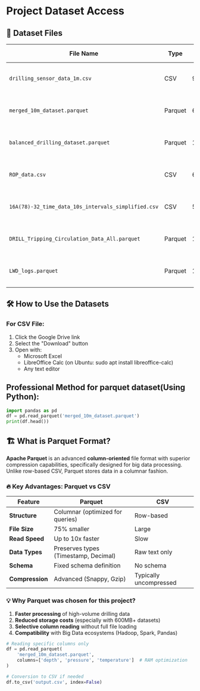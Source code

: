 # Project Dataset Access

## 📁 Dataset Files
| File Name | Type | Size | Access Link | Viewing Tools |
|----------|-----|-----|-------------|------------------|
| `drilling_sensor_data_1m.csv` | CSV | 96MB | [Download from Google Drive](https://drive.google.com/file/d/1wvTqjpmhjLuOepNzxOX9VyNMOxwEFt0B/view?usp=drive_link) | Excel, LibreOffice, Notepad++ |
| `merged_10m_dataset.parquet` | Parquet | 663MB | [Download from Google Drive](https://drive.google.com/file/d/1--OvgMkTGYsZOGbGarp_PANcyDGDHfHw/view?usp=drive_link) | Online tools or Python/Pandas |
| `balanced_drilling_dataset.parquet` | Parquet | 1.77GB | [Download from Google Drive](https://drive.google.com/file/d/1IOtWthS4YkGoTj-ytF1ZsgGIlMeJof_R/view?usp=drive_link) | Online tools or Python/Pandas |
| `ROP_data.csv` | CSV | 614KB | [Download from Google Drive](https://drive.google.com/file/d/1LSyvWoXo1YBWiazjmwMF7NOU4ajRmg7k/view?usp=drive_link) | Excel, LibreOffice, Notepad++ |
| `16A(78)-32_time_data_10s_intervals_simplified.csv` | CSV | 52.2MB | [Download from Google Drive](https://drive.google.com/file/d/1ooxMee6LruQNcCCvyKz3gg0kIV0-2EI-/view?usp=drive_link) | Excel, LibreOffice, Notepad++ |
| `DRILL_Tripping_Circulation_Data_All.parquet` | Parquet | 19.6MB | [Download from Google Drive](https://drive.google.com/file/d/1ZPLPAeUEf5gHJ6s5h8ieZaQHWROhxR0t/view?usp=drive_link) | Online tools or Python/Pandas |
| `LWD_logs.parquet` | Parquet | 109MB | [Download from Google Drive](https://drive.google.com/file/d/1ITLy2wHAz-ZewVQamrwj2MSJ3iCxrgK3/view?usp=drive_link) | Online tools or Python/Pandas |

## 🛠 How to Use the Datasets

### For CSV File:
1. Click the Google Drive link
2. Select the "Download" button
3. Open with:
   - Microsoft Excel
   - LibreOffice Calc (on Ubuntu: sudo apt install libreoffice-calc)
   - Any text editor

## Professional Method for parquet dataset(Using Python):
```python
import pandas as pd
df = pd.read_parquet('merged_10m_dataset.parquet')
print(df.head())
```

## 🏗️ What is Parquet Format?
**Apache Parquet** is an advanced **column-oriented** file format with superior compression capabilities, specifically designed for big data processing. Unlike row-based CSV, Parquet stores data in a columnar fashion.

### 🔥 Key Advantages: Parquet vs CSV

| Feature          | Parquet                          | CSV                     |
|----------------|----------------------------------|-------------------------|
| **Structure**   | Columnar (optimized for queries) | Row-based               |
| **File Size**   | 75% smaller                      | Large                   |
| **Read Speed**  | Up to 10x faster                 | Slow                    |
| **Data Types**  | Preserves types (Timestamp, Decimal)| Raw text only         |
| **Schema**      | Fixed schema definition          | No schema               |
| **Compression** | Advanced (Snappy, Gzip)          | Typically uncompressed  |

### 💡 Why Parquet was chosen for this project?
1. **Faster processing** of high-volume drilling data
2. **Reduced storage costs** (especially with 600MB+ datasets)
3. **Selective column reading** without full file loading
4. **Compatibility** with Big Data ecosystems (Hadoop, Spark, Pandas)

```python
# Reading specific columns only
df = pd.read_parquet(
    'merged_10m_dataset.parquet',
    columns=['depth', 'pressure', 'temperature']  # RAM optimization
)

# Conversion to CSV if needed
df.to_csv('output.csv', index=False)

